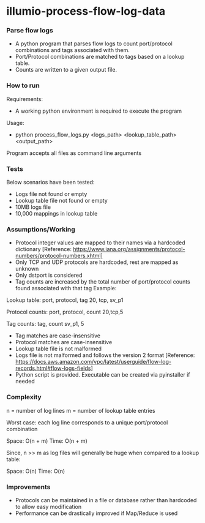 # illumio-process-flow-log-data

### Parse flow logs

- A python program that parses flow logs to count port/protocol combinations and tags associated with them.
- Port/Protocol combinations are matched to tags based on a lookup table.
- Counts are written to a given output file.

### How to run

Requirements:
- A working python environment is required to execute the program

Usage:
- python process_flow_logs.py <logs_path> <lookup_table_path> <output_path>

Program accepts all files as command line arguments

### Tests

Below scenarios have been tested:
- Logs file not found or empty
- Lookup table file not found or empty
- 10MB logs file
- 10,000 mappings in lookup table

### Assumptions/Working

- Protocol integer values are mapped to their names via a hardcoded dictionary [Reference: https://www.iana.org/assignments/protocol-numbers/protocol-numbers.xhtml]
- Only TCP and UDP protocols are hardcoded, rest are mapped as unknown
- Only dstport is considered
- Tag counts are increased by the total number of port/protocol counts found associated with that tag
Example:

Lookup table:
port, protocol, tag
20, tcp, sv_p1

Protocol counts:
port, protocol, count
20,tcp,5

Tag counts:
tag, count
sv_p1, 5

- Tag matches are case-insensitive
- Protocol matches are case-insensitive
- Lookup table file is not malformed
- Logs file is not malformed and follows the version 2 format [Reference: https://docs.aws.amazon.com/vpc/latest/userguide/flow-log-records.html#flow-logs-fields]
- Python script is provided. Executable can be created via pyinstaller if needed

### Complexity

n = number of log lines
m = number of lookup table entries

Worst case: each log line corresponds to a unique port/protocol combination

Space: O(n + m) 
Time: O(n + m)

Since, n >> m as log files will generally be huge when compared to a lookup table:

Space: O(n)
Time: O(n)

### Improvements
- Protocols can be maintained in a file or database rather than hardcoded to allow easy modification
- Performance can be drastically improved if Map/Reduce is used
